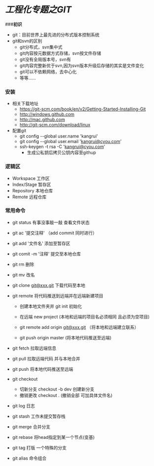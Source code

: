 # ***工程化专题之GIT***

###**初识**

* git：目前世界上最先进的分布式版本控制系统
* git和svn的区别
  * git分布式，svn集中式
  * git内容按元数据方式存储，svn按文件存储
  * git没有全局版本号，svn有
  * git内容完整新优于svn,因为svn版本升级后存储的其实是文件变化
  * git可以不依赖网络，去中心化
  * 等等......

###  **安装**

* 相关下载地址
  * https://git-scm.com/book/en/v2/Getting-Started-Installing-Git 
  * http://windows.github.com
  * http://mac.github.com
  *  http://git-scm.com/download/linux  
* 配置git
  * git  config  --global  user.name  'kangrui'
  * git  config  --global  user.email   'kangrui@cyou.com'
  * ssh-keygen  -t  rsa  -C  'kangrui@cyou.com'
    * 生成公私钥后拷贝公钥内容至githup

###  **逻辑区**

* Workspace 工作区
* Index/Stage 暂存区
* Repository 本地仓库
* Remote 远程仓库

### **常用命令**

* git status 有事没事敲一敲  查看文件状态
* git ac '提交注释'  （add  commit  同时进行）
* git add '文件名'  添加至暂存区
* git comit -m '注释' 提交至本地仓库
* git rm 删除
* git mv 改名
* git clone git@xxx.git  下载代码至本地
* git  remote  将代码推送到远端并在远端新建项目

  * 创建本地文件夹并 git init  初始化
  * 在远端 new project   (本地和远端的项目名必须相同  且必须为空项目)
  * git remote add origin git@xxx.git  （将本地和远端建立联系）   

  * git push origin master  (将本地代码推送至远端)
* git fetch 拉取远端信息
* git pull  拉取远端代码 并与本地合并
* git push 将本地代码推送至远端 
* git checkout
  * 切新分支  checkout -b dev 创建新分支  
  * 撤销更改  checkout . (撤销全部 可加具体文件名) 
* git log  日志
* git stash 工作未提交暂存栈
* git merge  合并分支
* git rebase 将head指定到某一个节点(变基)
* git tag 打版 一个特殊的分支
* git alias  命令组合








